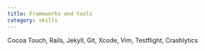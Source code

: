 ```yaml
---
title: Frameworks and tools
category: skills
---
```

Cocoa Touch, Rails, Jekyll, Git, Xcode, Vim, Testflight, Crashlytics
